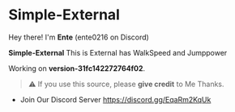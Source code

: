 # Simple-External

Hey there! I'm **Ente** (ente0216 on Discord) 

**Simple-External**
This is External has WalkSpeed and Jumppower

Working on **version-31fc142272764f02**.  

> ⚠️ If you use this source, please **give credit** to Me Thanks.  

- Join Our Discord Server https://discord.gg/EqaRm2KqUk
